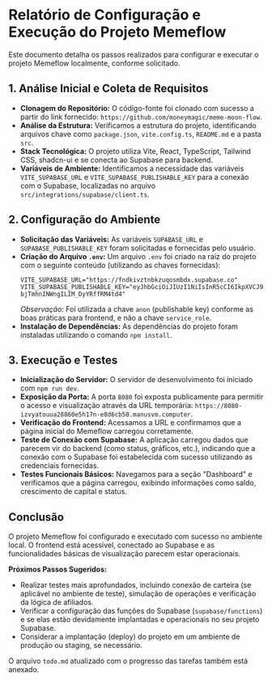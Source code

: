 # Relatório de Configuração e Execução do Projeto Memeflow

Este documento detalha os passos realizados para configurar e executar o projeto Memeflow localmente, conforme solicitado.

## 1. Análise Inicial e Coleta de Requisitos

*   **Clonagem do Repositório:** O código-fonte foi clonado com sucesso a partir do link fornecido: `https://github.com/moneymagic/meme-moon-flow`.
*   **Análise da Estrutura:** Verificamos a estrutura do projeto, identificando arquivos chave como `package.json`, `vite.config.ts`, `README.md` e a pasta `src`.
*   **Stack Tecnológica:** O projeto utiliza Vite, React, TypeScript, Tailwind CSS, shadcn-ui e se conecta ao Supabase para backend.
*   **Variáveis de Ambiente:** Identificamos a necessidade das variáveis `VITE_SUPABASE_URL` e `VITE_SUPABASE_PUBLISHABLE_KEY` para a conexão com o Supabase, localizadas no arquivo `src/integrations/supabase/client.ts`.

## 2. Configuração do Ambiente

*   **Solicitação das Variáveis:** As variáveis `SUPABASE_URL` e `SUPABASE_PUBLISHABLE_KEY` foram solicitadas e fornecidas pelo usuário.
*   **Criação do Arquivo `.env`:** Um arquivo `.env` foi criado na raiz do projeto com o seguinte conteúdo (utilizando as chaves fornecidas):
    ```
    VITE_SUPABASE_URL="https://fndkivztnbkzuqosmbdx.supabase.co"
    VITE_SUPABASE_PUBLISHABLE_KEY="eyJhbGciOiJIUzI1NiIsInR5cCI6IkpXVCJ9.eyJpc3MiOiJzdXBhYmFzZSIsInJlZiI6ImZuZGtpdnp0bmJrenVxb3NtYmR4Iiwicm9sZSI6ImFub24iLCJpYXQiOjE3NDc5NDM0NTIsImV4cCI6MjA2MzUxOTQ1Mn0.3ZvbeN7DNIOLGX-bjTmhnINWngILIM_DyYRffRM4td4"
    ```
    *Observação:* Foi utilizada a chave `anon` (publishable key) conforme as boas práticas para frontend, e não a chave `service_role`.
*   **Instalação de Dependências:** As dependências do projeto foram instaladas utilizando o comando `npm install`.

## 3. Execução e Testes

*   **Inicialização do Servidor:** O servidor de desenvolvimento foi iniciado com `npm run dev`.
*   **Exposição da Porta:** A porta `8080` foi exposta publicamente para permitir o acesso e visualização através da URL temporária: `https://8080-izvyatouua28860e5h17n-e8d6cb50.manusvm.computer`.
*   **Verificação do Frontend:** Acessamos a URL e confirmamos que a página inicial do Memeflow carregou corretamente.
*   **Teste de Conexão com Supabase:** A aplicação carregou dados que parecem vir do backend (como status, gráficos, etc.), indicando que a conexão com o Supabase foi estabelecida com sucesso utilizando as credenciais fornecidas.
*   **Testes Funcionais Básicos:** Navegamos para a seção "Dashboard" e verificamos que a página carregou, exibindo informações como saldo, crescimento de capital e status.

## Conclusão

O projeto Memeflow foi configurado e executado com sucesso no ambiente local. O frontend está acessível, conectado ao Supabase e as funcionalidades básicas de visualização parecem estar operacionais.

**Próximos Passos Sugeridos:**

*   Realizar testes mais aprofundados, incluindo conexão de carteira (se aplicável no ambiente de teste), simulação de operações e verificação da lógica de afiliados.
*   Verificar a configuração das funções do Supabase (`supabase/functions`) e se elas estão devidamente implantadas e operacionais no seu projeto Supabase.
*   Considerar a implantação (deploy) do projeto em um ambiente de produção ou staging, se necessário.

O arquivo `todo.md` atualizado com o progresso das tarefas também está anexado.
